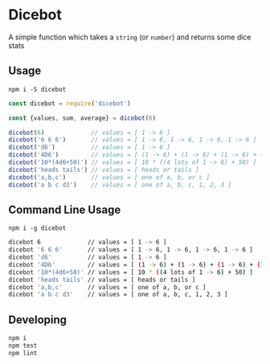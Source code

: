 # Dicebot

A simple function which takes a `string` (or `number`) and returns some dice stats

## Usage

`npm i -S dicebot`

```js
const dicebot = require('dicebot')

const {values, sum, average} = dicebot(6)

dicebot(6)             // values = [ 1 -> 6 ]
dicebot('6 6 6')       // values = [ 1 -> 6, 1 -> 6, 1 -> 6, 1 -> 6 ]
dicebot('d6')          // values = [ 1 -> 6 ]
dicebot('4D6')         // values = [ (1 -> 6) + (1 -> 6) + (1 -> 6) + (1 -> 6) ]
dicebot('10*(4d6+50)') // values = [ 10 * ((4 lots of 1 -> 6) + 50) ]
dicebot('heads tails') // values = [ heads or tails ]
dicebot('a,b,c')       // values = [ one of a, b, or c ]
dicebot('a b c d3')    // values = [ one of a, b, c, 1, 2, 3 ]
```

## Command Line Usage

`npm i -g dicebot`

```sh
dicebot 6             // values = [ 1 -> 6 ]
dicebot '6 6 6'       // values = [ 1 -> 6, 1 -> 6, 1 -> 6, 1 -> 6 ]
dicebot 'd6'          // values = [ 1 -> 6 ]
dicebot '4D6'         // values = [ (1 -> 6) + (1 -> 6) + (1 -> 6) + (1 -> 6) ]
dicebot '10*(4d6+50)' // values = [ 10 * ((4 lots of 1 -> 6) + 50) ]
dicebot 'heads tails' // values = [ heads or tails ]
dicebot 'a,b,c'       // values = [ one of a, b, or c ]
dicebot 'a b c d3'    // values = [ one of a, b, c, 1, 2, 3 ]
```

## Developing

```js
npm i
npm test
npm lint
```